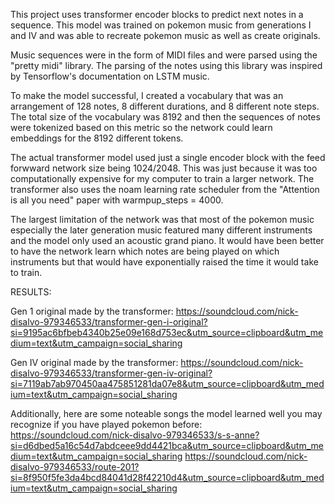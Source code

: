This project uses transformer encoder blocks to predict next notes in a sequence. This model was trained on pokemon music from generations I and IV and was able to recreate pokemon music as well as create originals. 

Music sequences were in the form of MIDI files and were parsed using the "pretty midi" library. The parsing of the notes using this library was inspired by Tensorflow's documentation on LSTM music. 

To make the model successful, I created a vocabulary that was an arrangement of 128 notes, 8 different durations, and 8 different note steps. The total size of the vocabulary was 8192 and then the sequences of notes were tokenized based on this metric so the network could learn embeddings for the 8192 different tokens. 

The actual transformer model used just a single encoder block with the feed forwward network size being 1024/2048. This was just because it was too computationally expensive for my computer to train a larger network. The transformer also uses the noam learning rate scheduler from the "Attention is all you need" paper with warmpup_steps = 4000. 

The largest limitation of the network was that most of the pokemon music especially the later generation music featured many different instruments and the model only used an acoustic grand piano. It would have been better to have the network learn which notes are being played on which instruments but that would have exponentially raised the time it would take to train. 

RESULTS:

Gen 1 original made by the transformer:
https://soundcloud.com/nick-disalvo-979346533/transformer-gen-i-original?si=9195ac6bfbeb4340b25e09e168d753ec&utm_source=clipboard&utm_medium=text&utm_campaign=social_sharing


Gen IV original made by the transformer:
https://soundcloud.com/nick-disalvo-979346533/transformer-gen-iv-original?si=7119ab7ab970450aa475851281da07e8&utm_source=clipboard&utm_medium=text&utm_campaign=social_sharing


Additionally, here are some noteable songs the model learned well you may recognize if you have played pokemon before:
https://soundcloud.com/nick-disalvo-979346533/s-s-anne?si=d6dbed5a16c54d7abdceee9dd4421bca&utm_source=clipboard&utm_medium=text&utm_campaign=social_sharing
https://soundcloud.com/nick-disalvo-979346533/route-201?si=8f950f5fe3da4bcd84041d28f42210d4&utm_source=clipboard&utm_medium=text&utm_campaign=social_sharing

